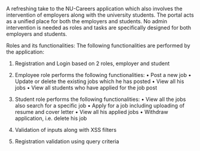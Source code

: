 A refreshing take to the NU-Careers application which also involves the intervention of employers along with the university students. The portal acts as a unified place for both the employers and students. No admin intervention is needed as roles and tasks are specifically designed for both employers and students.

Roles and its functionalities:
The following functionalities are performed by the application:

1. Registration and Login based on 2 roles, employer and student

2. Employee role performs the following functionalities:
• Post a new job
• Update or delete the existing jobs which he has posted
• View all his jobs
• View all students who have applied for the job post

3. Student role performs the following functionalities:
• View all the jobs also search for a specific job
• Apply for a job including uploading of resume and cover letter
• View all his applied jobs
• Withdraw application, i.e. delete his job

4. Validation of inputs along with XSS filters

5. Registration validation using query criteria
